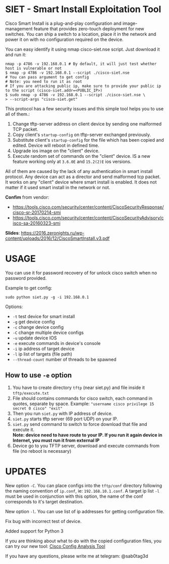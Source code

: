 # SIET - Smart Install Exploitation Tool

Cisco Smart Install is a plug-and-play configuration and image-management feature that provides zero-touch deployment for new switches. You can ship a switch to a location, place it in the network and power it on with no configuration required on the device.

You can easy identify it using nmap cisco-siet.nse script. Just download it and run it: 
```	
nmap -p 4786 -v 192.168.0.1	# By default, it will just test whether host is vulnerable or not
$ nmap -p 4786 -v 192.168.0.1 --script ./cisco-siet.nse
# You can pass argument to get config
# Note: you need to run it as root
# If you are attacking public ip, make sure to provide your public ip to the script (cisco-siet.addr=<PUBLIC_IP>)
$ sudo nmap -p 4786 -v 192.168.0.1 --script ./cisco-siet.nse \
> --script-args "cisco-siet.get"
```

This protocol has a few security issues and this simple tool helps you to use all of them.:

1. Change tftp-server address on client device by sending one malformed TCP packet.
2. Copy client's `startup-config` on tftp-server exchanged previously.
3. Substitute client's `startup-config` for the file which has been copied and edited. Device will reboot in defined time.
4. Upgrade ios image on the "client" device.
5. Execute random set of commands on the "client" device. IS a new feature working only at `3.6.0E` and `15.2(2)E` ios versions. 


All of them are caused by the lack of any authentication in smart install protocol. Any device can act as a director and send malformed tcp packet. It works on any "client" device where smart install is enabled. It does not matter if it used smart install in the network or not.

**Confim** from vendor: 

- https://tools.cisco.com/security/center/content/CiscoSecurityResponse/cisco-sr-20170214-smi
- https://tools.cisco.com/security/center/content/CiscoSecurityAdvisory/cisco-sa-20160323-smi

**Slides**: https://2016.zeronights.ru/wp-content/uploads/2016/12/CiscoSmartInstall.v3.pdf

# USAGE

You can use it for password recovery of for unlock cisco switch when no password provided.

Example to get config:

```
sudo python siet.py -g -i 192.168.0.1
```

Options:

- `-t`  test device for smart install
- `-g`  get device config
- `-c`  change device config
- `-C`  change multiple device configs
- `-u`  update device IOS
- `-e`  execute commands in device's console
- `-i` ip address of target device
- `-l` ip list of targets (file path)
- `--thread-count` number of threads to be spawned

## How to use `-e` option
1. You have to create directory `tftp` (near siet.py) and file inside it `tftp/execute.txt`
2. File should contains commands for cisco switch, each command in quotes, separate by space. Example: `"username cisco privilege 15 secret 0 cisco" "exit"`
3. Then you run `siet.py` with IP address of device.
4. `siet.py` starts tftp server (69 port UDP) on your IP.
5. `siet.py` send command to switch to force download that file and execute it.  
    **Note: device need to have route to your IP. If you run it again device in Internet, you must run it from external IP**
6. Device go to you TFTP server, download and execute commands from file (no reboot is necessary)

# UPDATES

New option `-C`. You can place configs into the `tftp/conf` directory following the 
naming convention of `ip.conf`, ie: `192.168.10.1.conf`. A target ip list `-l` must be used
in conjunction with this option, the name of the conf corresponds to it's target destination.

New option `-l`. You can use list of ip addresses for getting configuration file.

Fix bug with incorrect test of device.

Added support for Python 3

If you are thinking about what to do with the copied configuration files, you can try our new tool: [Cisco Config Analysis Tool](https://github.com/cisco-config-analysis-tool/ccat)

If you have any questions, please write me at telegram: @sab0tag3d
